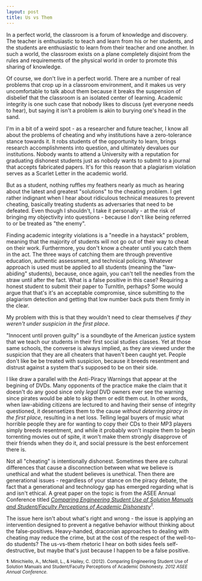 ```yaml
---
layout: post
title: Us vs Them
---
```


In a perfect world, the classroom is a forum of knowledge and discovery. The teacher is enthusiastic to teach and learn from his or her students, and the students are enthusiastic to learn from their teacher and one another. In such a world, the classroom exists on a plane completely disjoint from the rules and requirements of the physical world in order to promote this sharing of knowledge.

Of course, we don't live in a perfect world. There are a number of real problems that crop up in a classroom environment, and it makes us very uncomfortable to talk about them because it breaks the suspension of disbelief that the classroom is an isolated center of learning. Academic integrity is one such case that nobody likes to discuss (yet everyone needs to hear), but saying it isn't a problem is akin to burying one's head in the sand.

I'm in a bit of a weird spot - as a researcher and future teacher, I know all about the problems of cheating and why institutions have a zero-tolerance stance towards it. It robs students of the opportunity to learn, brings research accomplishments into question, and ultimately devalues our institutions. Nobody wants to attend a University with a reputation for graduating dishonest students just as nobody wants to submit to a journal that accepts fabricated papers. It's for this reason that a plagiarism violation serves as a Scarlet Letter in the academic world.

But as a student, nothing ruffles my feathers nearly as much as hearing about the latest and greatest "solutions" to the cheating problem. I get rather indignant when I hear about ridiculous technical measures to prevent cheating, basically treating students as adversaries that need to be defeated. Even though I shouldn't, I take it personally - at the risk of bringing my objectivity into questions - because I don't like being referred to or be treated as "the enemy".

Finding academic integrity violations is a "needle in a haystack" problem, meaning that the majority of students will not go out of their way to cheat on their work. Furthermore, you don't know a cheater until you catch them in the act. The three ways of catching them are through preventive education, authentic assessment, and technical policing. Whatever approach is used must be applied to all students (meaning the "law-abiding" students), because, once again, you can't tell the needles from the straw until after the fact. What is a false positive in this case? Requiring a honest student to submit their paper to TurnItIn, perhaps? Some would argue that that's it's an acceptable compromise, since submitting to the plagiarism detection and getting that low number back puts them firmly in the clear.

My problem with this is that they wouldn't need to clear themselves <em>if they weren't under suspicion in the first place</em>.

"Innocent until proven guilty" is a soundbyte of the American justice system that we teach our students in their first social studies classes. Yet at those same schools, the converse is always implied, as they are viewed under the suspicion that they are all cheaters that haven't been caught yet. People don't like be be treated with suspicion, because it breeds resentment and distrust against a system that's supposed to be on their side.

I like draw a parallel with the Anti-Piracy Warnings that appear at the begining of DVDs. Many opponents of the practice make the claim that it doesn't do any good since only <em>legal</em> DVD owners ever see the warning since pirates would be able to skip them or edit them out. In other words, when law-abiding citizens are lectured to and having their sense of integrity questioned, it desensetizes them to the cause <em>without deterring piracy in the first place</em>, resulting in a net loss. Telling legal buyers of music what horrible people they are for wanting to copy their CDs to their MP3 players simply breeds resentment, and while it probably won't inspire them to begin torrenting movies out of spite, it won't make them strongly disapprove of their friends when they do it, and social pressure is the best enforcement there is.

Not all "cheating" is intentionally dishonest. Sometimes there are cultural differences that cause a disconnection between what we believe is unethical and what the student believes is unethical. Then there are generational issues - regardless of your stance on the piracy debate, the fact that a generational and technology gap has emerged regarding what is and isn't ethical. A great paper on the topic is from the ASEE Annual Conference titled <em><a href="www.asee.org/file_server/papers/attachment/file/0002/2720/ASEE_2012_March_9.pdf">Comparing Engineering Student Use of Solution Manuals and Student/Faculty Perceptions of Academic Dishonesty</a><sup>1</sup></em>.

The issue here isn't about what's right and wrong - the issue is applying an intervention designed to prevent a negative behavior without thinking about the false-positives. Heavy-handed, draconian approaches to dealing with cheating may reduce the crime, but at the cost of the respect of the well-to-do students? The us-vs-them rhetoric I hear on both sides feels self-destructive, but maybe that's just because I happen to be a false positive.

<sub><strong>1</strong>: Minichiello, A., McNeill, L., &amp; Hailey, C. (2012). Comparing Engineering Student Use of Solution Manuals and Student/Faculty Perceptions of Academic Dishonesty. <em>2012 ASEE Annual Conference.</em></sub>
